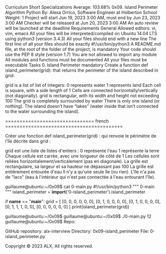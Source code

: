 
Curriculum
Short Specializations
Average: 103.68%
0x09. Island Perimeter
Algorithm
Python
 By: Alexa Orrico, Software Engineer at Holberton School
 Weight: 1
 Project will start Jun 19, 2023 3:00 AM, must end by Jun 23, 2023 3:00 AM
 Checker will be released at Jun 20, 2023 3:00 AM
 An auto review will be launched at the deadline
Requirements
General
Allowed editors: vi, vim, emacs
All your files will be interpreted/compiled on Ubuntu 14.04 LTS using python3 (version 3.4.3)
All your files should end with a new line
The first line of all your files should be exactly #!/usr/bin/python3
A README.md file, at the root of the folder of the project, is mandatory
Your code should use the PEP 8 style (version 1.7)
You are not allowed to import any module
All modules and functions must be documented
All your files must be executable
Tasks
0. Island Perimeter
mandatory
Create a function def island_perimeter(grid): that returns the perimeter of the island described in grid:

grid is a list of list of integers:
0 represents water
1 represents land
Each cell is square, with a side length of 1
Cells are connected horizontally/vertically (not diagonally).
grid is rectangular, with its width and height not exceeding 100
The grid is completely surrounded by water
There is only one island (or nothing).
The island doesn’t have “lakes” (water inside that isn’t connected to the water surrounding the island).


=============================== french =========================================

Créer une fonction def island_perimeter(grid) : qui renvoie le périmètre de l'île décrite dans grid :

grid est une liste de listes d'entiers :
0 représente l'eau
1 représente la terre
Chaque cellule est carrée, avec une longueur de côté de 1
Les cellules sont reliées horizontalement/verticalement (pas en diagonale).
La grille est rectangulaire, sa largeur et sa hauteur ne dépassant pas 100
La grille est entièrement entourée d'eau
Il n'y a qu'une seule île (ou rien).
L'île n'a pas de "lacs" (eau à l'intérieur qui n'est pas connectée à l'eau entourant l'île).


guillaume@ubuntu:~/0x09$ cat 0-main.py
#!/usr/bin/python3
"""
0-main
"""
island_perimeter = __import__('0-island_perimeter').island_perimeter

if __name__ == "__main__":
    grid = [
        [0, 0, 0, 0, 0, 0],
        [0, 1, 0, 0, 0, 0],
        [0, 1, 0, 0, 0, 0],
        [0, 1, 1, 1, 0, 0],
        [0, 0, 0, 0, 0, 0]
    ]
    print(island_perimeter(grid))

guillaume@ubuntu:~/0x09$ 
guillaume@ubuntu:~/0x09$ ./0-main.py
12
guillaume@ubuntu:~/0x09$ 
Repo:

GitHub repository: alx-interview
Directory: 0x09-island_perimeter
File: 0-island_perimeter.py
 
Copyright © 2023 ALX, All rights reserved.